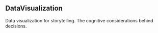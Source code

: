 ## DataVisualization
Data visualization for storytelling. The cognitive considerations behind decisions. 
